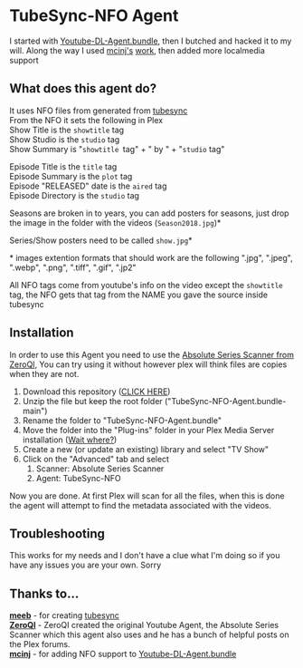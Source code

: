 # TubeSync-NFO Agent

I started with [Youtube-DL-Agent.bundle](https://github.com/JordyAlkema/Youtube-DL-Agent.bundle), then I butched and hacked it to my will.  Along the way I used [mcinj's](https://github.com/mcinj) [work](https://github.com/mcinj/Youtube-DL-Agent.bundle/tree/tubesync_xml?rgh-link-date=2022-02-01T01%3A24%3A38Z), then added more localmedia support

## What does this agent do?

It uses NFO files from generated from [tubesync](https://github.com/meeb/tubesync)  
From the NFO it sets the following in Plex  
Show Title is the `showtitle` tag  
Show Studio is the `studio` tag  
Show Summary is "`showtitle `tag" + " by " + "`studio` tag"  

Episode Title is the `title` tag  
Episode Summary is the `plot` tag  
Episode "RELEASED" date is the `aired` tag  
Episode Directory is the `studio` tag  

Seasons are broken in to years, you can add posters for seasons, just drop the image in the folder with the videos (`Season2018.jpg`)*  

Series/Show posters need to be called `show.jpg`*  

\* images extention formats that should work are the following ".jpg", ".jpeg", ".webp", ".png", ".tiff", ".gif", ".jp2"  

All NFO tags come from youtube's info on the video except the `showtitle` tag, the NFO gets that tag from the NAME you gave the source inside tubesync

## Installation

In order to use this Agent you need to use the [Absolute Series Scanner from ZeroQI](https://github.com/ZeroQI/Absolute-Series-Scanner), You can try using it without however plex will think files are copies when they are not.

1. Download this repository ([CLICK HERE](https://github.com/go2tom42/TubeSync-NFO-Agent.bundle/archive/master.zip))
2. Unzip the file but keep the root folder ("TubeSync-NFO-Agent.bundle-main")
3. Rename the folder to "TubeSync-NFO-Agent.bundle"
4. Move the folder into the "Plug-ins" folder in your Plex Media Server installation ([Wait where?](https://support.plex.tv/articles/201106098-how-do-i-find-the-plug-ins-folder/))
5. Create a new (or update an existing) library and select "TV Show"
6. Click on the "Advanced" tab and select
   1. Scanner: Absolute Series Scanner
   2. Agent: TubeSync-NFO

Now you are done. At first Plex will scan for all the files, when this is done the agent will attempt to find the metadata associated with the videos.

## Troubleshooting

This works for my needs and I don't have a clue what I'm doing so if you have any issues you are your own.  Sorry

## Thanks to...

**[meeb](https://github.com/meeb)** - for creating [tubesync](https://github.com/meeb/tubesync)  
**[ZeroQI](https://github.com/ZeroQI)** - ZeroQI created the original Youtube Agent, the Absolute Series Scanner which this agent also uses and he has a bunch of helpful posts on the Plex forums.  
**[mcinj](https://github.com/mcinj)** - for adding NFO support to [Youtube-DL-Agent.bundle](https://github.com/JordyAlkema/Youtube-DL-Agent.bundle)
